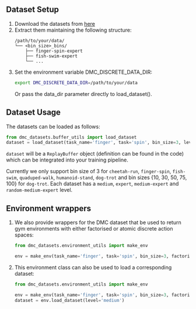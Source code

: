 ## Dataset Setup

1. Download the datasets from [here](https://warwickfiles.warwick.ac.uk/s/GrGH9RsyDRajASq?path=%2FDMC)
2. Extract them maintaining the following structure:
   ```
   /path/to/your/data/
   └── <bin_size>_bins/
       ├── finger-spin-expert
       ├── fish-swim-expert
       └── ...
   ```
3. Set the environment variable DMC_DISCRETE_DATA_DIR:
   ```bash
   export DMC_DISCRETE_DATA_DIR=/path/to/your/data
   ```
   Or pass the data_dir parameter directly to load_dataset().

## Dataset Usage

The datasets can be loaded as follows:
```python
from dmc_datasets.buffer_utils import load_dataset
dataset = load_dataset(task_name='finger', task='spin', bin_size=3, level='medium')
```
`dataset` will be a `ReplayBuffer` object (definition can be found in the code) which can be integrated into your training pipeline.

Currently we only support bin size of 3 for `cheetah-run`, `finger-spin`, `fish-swim`, `quaduped-walk`, `humanoid-stand`, `dog-trot` and bin sizes {10, 30, 50, 75, 100} for `dog-trot`. Each dataset has a `medium`, `expert`, `medium-expert` and `random-medium-expert` level.

## Environment wrappers

1. We also provide wrappers for the DMC dataset that be used to return gym environments with either factorised or atomic discrete action spaces:
   ```python
   from dmc_datasets.environment_utils import make_env

   env = make_env(task_name='finger', task='spin', bin_size=3, factorised=True)
   ```
   
2. This environment class can also be used to load a corresponding dataset:
   ```python
   from dmc_datasets.environment_utils import make_env

   env = make_env(task_name='finger', task='spin', bin_size=3, factorised=True)
   dataset = env.load_dataset(level='medium')
   ```
